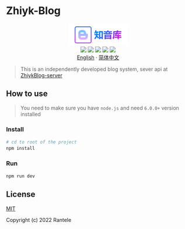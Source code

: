 # Zhiyk-Blog

<p align='center'>
  <img src="./public/logo+.png"><br/>
  <a href='https://vuejs.org/' target='_blank'><img src="https://img.shields.io/badge/vue-v3.2.37-brightgreen?style=flat&logo=Vue.js"></a>
  <a href='https://vitejs.dev/' target='_blank'><img src="https://img.shields.io/badge/vite-v3.1.0-brightgreen?style=flat&logo=Vite"></a>
  <a href='https://www.typescriptlang.org/' target='_blank'><img src="https://img.shields.io/badge/typescript-v4.6.4-brightgreen?style=flat&logo=typescript"></a>
  <a href='https://nodejs.org/' target='_blank'><img src="https://img.shields.io/badge/node-v16.16.0-brightgreen?style=flat&logo=Nodedotjs"></a>
  <a href='https://www.npmjs.com/' target='_blank'><img src="https://img.shields.io/badge/npm-v8.12.1-brightgreen?style=flat&logo=npm"></a>
  <br/>
  <a href='https://github.com/Rantele/ZhiykBlog/blob/main/README.md' target='_blank'>English</a>
  ·
  <a href='https://github.com/Rantele/ZhiykBlog/blob/main/README-cn.md' target='_blank'>简体中文</a>
</p>

> This is an independently developed blog system, sever api at [ZhiykBlog-server]()

## How to use

> You need to make sure you have `node.js` and need `6.0.0+` version installed

### Install

```sh
# cd to root of the project
npm install
```

### Run

```sh
npm run dev
```

## License

[MIT](https://opensource.org/licenses/MIT)

Copyright (c) 2022 Rantele
